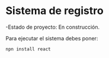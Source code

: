 <h1> Sistema de registro</h1>

-Estado de proyecto: En construcción.


Para ejecutar el sistema debes poner:

````npn install react````
